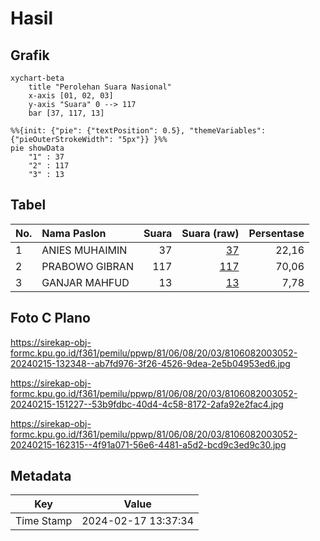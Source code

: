 # Hasil

## Grafik

```mermaid
xychart-beta
    title "Perolehan Suara Nasional"
    x-axis [01, 02, 03]
    y-axis "Suara" 0 --> 117
    bar [37, 117, 13]
```

```mermaid
%%{init: {"pie": {"textPosition": 0.5}, "themeVariables": {"pieOuterStrokeWidth": "5px"}} }%%
pie showData
    "1" : 37
    "2" : 117
    "3" : 13
```

## Tabel

| No. | Nama Paslon    | Suara | Suara (raw) | Persentase |
|:--- |:-------------- | -----:| -----------:| ----------:|
| 1   | ANIES MUHAIMIN | 37    | [37][p-1]   | 22,16      |
| 2   | PRABOWO GIBRAN | 117   | [117][p-2]  | 70,06      |
| 3   | GANJAR MAHFUD  | 13    | [13][p-3]   | 7,78       |


[p-1]: https://github.com/gigit-pemilu/pemilu-2024/blob/main/pilpres/hitung-suara/sub/81-maluku/sub/06-seram-bagian-barat/sub/08-huamual/sub/2003-luhu/sub/052-tps/sub/paslon-1.txt
[p-2]: https://github.com/gigit-pemilu/pemilu-2024/blob/main/pilpres/hitung-suara/sub/81-maluku/sub/06-seram-bagian-barat/sub/08-huamual/sub/2003-luhu/sub/052-tps/sub/paslon-2.txt
[p-3]: https://github.com/gigit-pemilu/pemilu-2024/blob/main/pilpres/hitung-suara/sub/81-maluku/sub/06-seram-bagian-barat/sub/08-huamual/sub/2003-luhu/sub/052-tps/sub/paslon-3.txt

## Foto C Plano

https://sirekap-obj-formc.kpu.go.id/f361/pemilu/ppwp/81/06/08/20/03/8106082003052-20240215-132348--ab7fd976-3f26-4526-9dea-2e5b04953ed6.jpg

https://sirekap-obj-formc.kpu.go.id/f361/pemilu/ppwp/81/06/08/20/03/8106082003052-20240215-151227--53b9fdbc-40d4-4c58-8172-2afa92e2fac4.jpg

https://sirekap-obj-formc.kpu.go.id/f361/pemilu/ppwp/81/06/08/20/03/8106082003052-20240215-162315--4f91a071-56e6-4481-a5d2-bcd9c3ed9c30.jpg


## Metadata

| Key        | Value               |
| ---------- | ------------------- |
| Time Stamp | 2024-02-17 13:37:34 |




